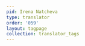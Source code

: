 ```yaml
---
pid: Irena Natcheva
type: translator
order: '059'
layout: tagpage
collection: translator_tags
---
```

